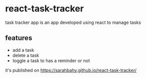 # react-task-tracker
task tracker app is an app developed using react to manage tasks 

##  features 
* add a task 
* delete a task 
* toggle a task to has a reminder or not

it's published on https://sarahbahy.github.io/react-task-tracker/
